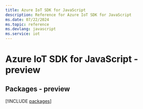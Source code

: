 ```yaml
---
title: Azure IoT SDK for JavaScript
description: Reference for Azure IoT SDK for JavaScript
ms.date: 07/22/2024
ms.topic: reference
ms.devlang: javascript
ms.service: iot
---
```

# Azure IoT SDK for JavaScript - preview
## Packages - preview
[!INCLUDE [packages](iot-index.md)]